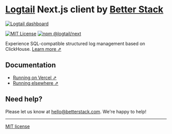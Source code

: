 # [Logtail](https://betterstack.com/logtail) Next.js client by [Better Stack](https://betterstack.com/)

[![Logtail dashboard](https://user-images.githubusercontent.com/19272921/154085622-59997d5a-3f91-4bc9-a815-3b8ead16d28d.jpeg)](https://betterstack.com/logtail)


[![MIT License](https://img.shields.io/badge/license-MIT-ff69b4.svg)](https://github.com/logtail/logtail-nextjs/blob/master/LICENSE.md)
[![npm @logtail/next](https://img.shields.io/npm/v/@logtail/next?color=success&label=npm%20%40logtail%2Fnext)](https://www.npmjs.com/package/@logtail/next)

Experience SQL-compatible structured log management based on ClickHouse. [Learn more ⇗](https://logtail.com/)

## Documentation

- [Running on Vercel ⇗](https://betterstack.com/docs/logs/vercel/)
- [Running elsewhere  ⇗](https://betterstack.com/docs/logs/javascript/nextjs/)

## Need help?
Please let us know at [hello@betterstack.com](mailto:hello@betterstack.com). We're happy to help!

---

[MIT license](https://github.com/logtail/logtail-nextjs/blob/master/LICENSE.md)
